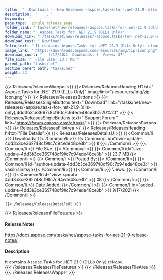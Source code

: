 ```yaml
---
title:  "  Downloads ---New-Releases--aspose.tasks-for-.net-21.9-(dlls-only) . " 
description:  "    . " 
keywords:  "    . " 
page_type:  single_release_page
folder_link: " tasks/net/new-releases/-aspose.tasks-for-.net-21.9-(dlls-only)/"
folder_name: "  Aspose.Tasks for .NET 21.9 (DLLs Only)"
download_link: " /tasks/net/new-releases/-aspose.tasks-for-.net-21.9-(dlls-only)/4dd3b3ce369748cf90c7c94ede48ce3b"
download_text: " Download"
Intro_text: " It contains Aspose.Tasks for .NET 21.9 (DLLs Only) release."
image_link: " https://downloads.aspose.com/resources/img/zip-icon.png"
download_count: "   9/17/2021  Downloads: 8  Views: 37"
file_size: "  File Size: 23.7 MB "
parent_path: "tasks/net"
section_parent_path: "tasks/net"
weight: 22 
---
```


{{< Releases/ReleasesWapper >}}
  {{< Releases/ReleasesHeading H2txt="  Aspose.Tasks for .NET 21.9 (DLLs Only)" imagelink="/resources/img/zip-icon.png">}}
  {{< Releases/ReleasesButtons >}}
    {{< Releases/ReleasesSingleButtons text=" Download" link="/tasks/net/new-releases/-aspose.tasks-for-.net-21.9-(dlls-only)/4dd3b3ce369748cf90c7c94ede48ce3b%20%20" >}}
    {{< Releases/ReleasesSingleButtons text=" Support Forum " link="https://forum.aspose.com/c/tasks" >}}
  {{< Releases/ReleasesButtons >}}
  {{< Releases/ReleasesFileArea >}}
    {{< Releases/ReleasesHeading h4txt="File Details">}}
    {{< Releases/ReleasesDetailsUl >}}
            {{< Common/li  >}} Downloads: {{< /Common/li >}} 
      {{< Common/li id="dwn-update-4dd3b3ce369748cf90c7c94ede48ce3b" >}} 8 {{< /Common/li >}} 
      {{< Common/li  >}} File Size: {{< /Common/li >}} 
      {{< Common/li id="size-update-4dd3b3ce369748cf90c7c94ede48ce3b" >}} 23.7 MB {{< /Common/li >}} 
      {{< Common/li  >}} Posted By: {{< /Common/li >}} 
      {{< Common/li id="author-update-4dd3b3ce369748cf90c7c94ede48ce3b" >}} vasiliysinitsyn {{< /Common/li >}} 
      {{< Common/li  >}} Views: {{< /Common/li >}} 
      {{< Common/li id="view-update-4dd3b3ce369748cf90c7c94ede48ce3b" >}} 38 {{< /Common/li >}} 
      {{< Common/li  >}} Date Added: {{< /Common/li >}} 
      {{< Common/li id="added-update-4dd3b3ce369748cf90c7c94ede48ce3b" >}} 9/17/2021 {{< /Common/li >}} 

    {{< /Releases/ReleasesDetailsUl >}}

  {{< Releases/ReleasesFileFeatures >}}
      <h4>Release Notes</h4><div><a href="https://docs.aspose.com/tasks/net/aspose-tasks-for-net-21-9-release-notes/">https://docs.aspose.com/tasks/net/aspose-tasks-for-net-21-9-release-notes/</a></div><h4>Description</h4><div class="HTMLDescription">It contains Aspose.Tasks for .NET 21.9 (DLLs Only) release.</div>
  {{< /Releases/ReleasesFileFeatures >}}
 {{< /Releases/ReleasesFileArea >}}
{{< /Releases/ReleasesWapper >}}


